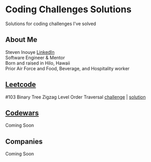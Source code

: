 # Coding Challenges Solutions
Solutions for coding challenges I've solved

## About Me
Steven Inouye [LinkedIn](https://www.linkedin.com/in/steveninouye/) <br>
Software Engineer & Mentor<br>
Born and raised in Hilo, Hawaii<br>
Prior Air Force and Food, Beverage, and Hospitality worker<br>

## [Leetcode](https://leetcode.com)
#103 Binary Tree Zigzag Level Order Traversal [challenge](https://leetcode.com/problems/binary-tree-zigzag-level-order-traversal/) | [solution](https://github.com/steveninouye/Coding-Challenges-Solutions/tree/master/Leetcode/Binary_Tree_Zigzag_Level_Order_Traversal)


## [Codewars](https://www.codewars.com)

Coming Soon

## Companies

Coming Soon
